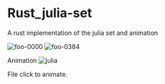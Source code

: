 # Rust_julia-set
A rust implementation of the julia set and animation

![foo-0000](https://user-images.githubusercontent.com/19541582/130339028-0f40e6b0-008f-467f-9ed6-ad16522708d8.png)
![foo-0384](https://user-images.githubusercontent.com/19541582/130339061-b88c0a7e-f67e-4587-9771-9a49021f805a.png)

Animation
![julia](https://user-images.githubusercontent.com/19541582/130339078-ed48fc0f-848b-49fb-bf68-02644e5ff9d5.png)

File click to animate.
